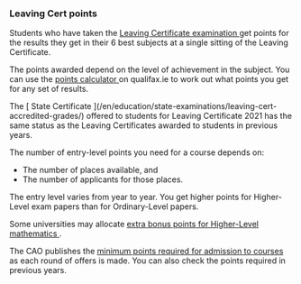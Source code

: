 ###  Leaving Cert points

Students who have taken the [ Leaving Certificate examination
](/en/education/state-examinations/leaving-certificate/) get points for the
results they get in their 6 best subjects at a single sitting of the Leaving
Certificate.

The points awarded depend on the level of achievement in the subject. You can
use the [ points calculator ](https://www.qualifax.ie/points-calculator) on
qualifax.ie to work out what points you get for any set of results.

The [ State Certificate ](/en/education/state-examinations/leaving-cert-
accredited-grades/) offered to students for Leaving Certificate 2021 has the
same status as the Leaving Certificates awarded to students in previous years.

The number of entry-level points you need for a course depends on:

  * The number of places available, and 
  * The number of applicants for those places. 

The entry level varies from year to year. You get higher points for Higher-
Level exam papers than for Ordinary-Level papers.

Some universities may allocate [ extra bonus points for Higher-Level
mathematics ](https://www.cao.ie/index.php?page=scoring&s=lcepointsgrid) .

The CAO publishes the [ minimum points required for admission to courses
](http://www.cao.ie/index.php?page=points) as each round of offers is made.
You can also check the points required in previous years.
